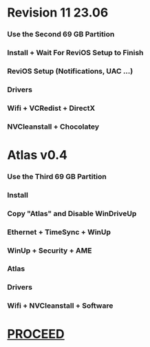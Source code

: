 # Revision 11 23.06

### Use the Second 69 GB Partition
### Install + Wait For ReviOS Setup to Finish
### ReviOS Setup (Notifications, UAC ...)
### Drivers
### Wifi + VCRedist + DirectX
### NVCleanstall + Chocolatey

# Atlas v0.4

### Use the Third 69 GB Partition
### Install
### Copy "Atlas" and Disable WinDriveUp
### Ethernet + TimeSync + WinUp
### WinUp + Security + AME
### Atlas
### Drivers
### Wifi + NVCleanstall + Software

# [PROCEED](https://github.com/hookstdev/OmniGuides/blob/omni/OS/Android/nqmido.md)
